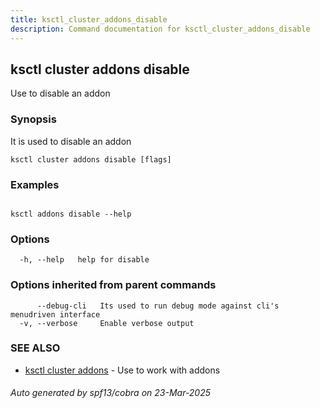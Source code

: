 ```yaml
---
title: ksctl_cluster_addons_disable
description: Command documentation for ksctl_cluster_addons_disable
---
```


## ksctl cluster addons disable

Use to disable an addon

### Synopsis

It is used to disable an addon

```
ksctl cluster addons disable [flags]
```

### Examples

```

ksctl addons disable --help

```

### Options

```
  -h, --help   help for disable
```

### Options inherited from parent commands

```
      --debug-cli   Its used to run debug mode against cli's menudriven interface
  -v, --verbose     Enable verbose output
```

### SEE ALSO

* [ksctl cluster addons](ksctl_cluster_addons.md)	 - Use to work with addons

###### Auto generated by spf13/cobra on 23-Mar-2025
